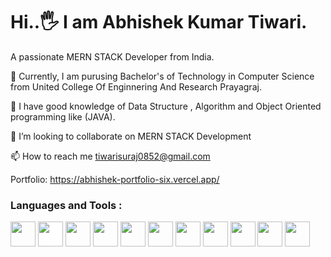 <h1>Hi..🖐 I am Abhishek Kumar Tiwari.</h1>

A passionate MERN STACK Developer from India.

🏫 Currently, I am purusing Bachelor's of Technology in Computer Science from United College Of Enginnering And Research Prayagraj.

📖 I have good knowledge of Data Structure , Algorithm and Object Oriented programming like (JAVA).

👯 I’m looking to collaborate on MERN STACK Development

📫 How to reach me tiwarisuraj0852@gmail.com

Portfolio: https://abhishek-portfolio-six.vercel.app/

<h3>Languages and Tools :</h3>
<div class container style="display:flex align-items:center">

<img src="https://cdn.jsdelivr.net/gh/devicons/devicon/icons/mongodb/mongodb-original.svg" width="40px" height="40px" />
<img src="https://cdn.jsdelivr.net/gh/devicons/devicon/icons/express/express-original-wordmark.svg" width="40px" height="40px" style="background-color:white"/>
<img src="https://cdn.jsdelivr.net/gh/devicons/devicon/icons/react/react-original-wordmark.svg" width="40px" height="40px"/>
<img src="https://cdn.jsdelivr.net/gh/devicons/devicon/icons/nodejs/nodejs-original.svg" width="40px" height="40px" />
<img src="https://cdn.jsdelivr.net/gh/devicons/devicon/icons/npm/npm-original-wordmark.svg" width="40px" height="40px"/>
<img src="https://cdn.jsdelivr.net/gh/devicons/devicon/icons/anaconda/anaconda-original-wordmark.svg" width="40px" height="40px"/>
<img src="https://cdn.jsdelivr.net/gh/devicons/devicon/icons/git/git-plain-wordmark.svg"  width="40px" height="40px" />
<img src="https://cdn.jsdelivr.net/gh/devicons/devicon/icons/c/c-original.svg" width="40px" height="40px"/>
<img src="https://cdn.jsdelivr.net/gh/devicons/devicon/icons/css3/css3-original.svg" width="40px" height="40px" />
<img src="https://cdn.jsdelivr.net/gh/devicons/devicon/icons/figma/figma-original.svg" width="40px" height="40px" />
<img src="https://cdn.jsdelivr.net/gh/devicons/devicon/icons/vscode/vscode-original.svg" width="40px" height="40px"/>

</div>


          
          
